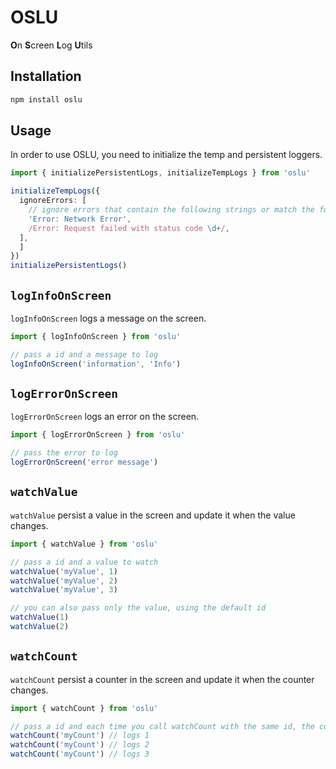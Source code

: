 # OSLU

**O**n **S**creen **L**og **U**tils

## Installation

```bash
npm install oslu
```

## Usage

In order to use OSLU, you need to initialize the temp and persistent loggers.

```ts
import { initializePersistentLogs, initializeTempLogs } from 'oslu'

initializeTempLogs({
  ignoreErrors: [
    // ignore errors that contain the following strings or match the following regexes
    'Error: Network Error',
    /Error: Request failed with status code \d+/,
  ],
  ]
})
initializePersistentLogs()
```

## `logInfoOnScreen`

`logInfoOnScreen` logs a message on the screen.

```ts
import { logInfoOnScreen } from 'oslu'

// pass a id and a message to log
logInfoOnScreen('information', 'Info')
```

## `logErrorOnScreen`

`logErrorOnScreen` logs an error on the screen.

```ts
import { logErrorOnScreen } from 'oslu'

// pass the error to log
logErrorOnScreen('error message')
```

## `watchValue`

`watchValue` persist a value in the screen and update it when the value changes.

```ts
import { watchValue } from 'oslu'

// pass a id and a value to watch
watchValue('myValue', 1)
watchValue('myValue', 2)
watchValue('myValue', 3)

// you can also pass only the value, using the default id
watchValue(1)
watchValue(2)
```

## `watchCount`

`watchCount` persist a counter in the screen and update it when the counter changes.

```ts
import { watchCount } from 'oslu'

// pass a id and each time you call watchCount with the same id, the counter will be incremented
watchCount('myCount') // logs 1
watchCount('myCount') // logs 2
watchCount('myCount') // logs 3
```
